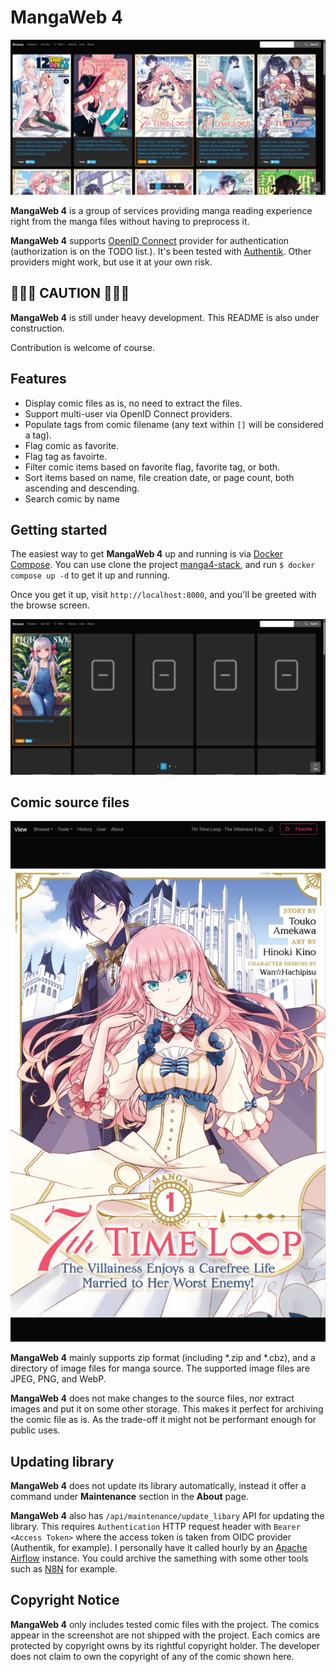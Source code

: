 # MangaWeb 4

![browse page screenshot](img/browse.png)

**MangaWeb 4** is a group of services providing manga reading experience right from the manga files without having to preprocess it. 

**MangaWeb 4** supports [OpenID Connect](https://openid.net/developers/how-connect-works/) provider for authentication (authorization is on the TODO list.). It's been tested with [Authentik](https://goauthentik.io/). Other providers might work, but use it at your own risk.


## 🚧🚧🚧 CAUTION 🚧🚧🚧

**MangaWeb 4** is still under heavy development. This README is also under construction. 

Contribution is welcome of course.

## Features

* Display comic files as is, no need to extract the files. 
* Support multi-user via OpenID Connect providers. 
* Populate tags from comic filename (any text within `[]` will be considered a tag).
* Flag comic as favorite.
* Flag tag as favoirte.
* Filter comic items based on favorite flag, favorite tag, or both.
* Sort items based on name, file creation date, or page count, both ascending and descending.
* Search comic by name

## Getting started

The easiest way to get **MangaWeb 4** up and running is via [Docker Compose](https://docs.docker.com/compose/). You can use clone the project [manga4-stack](https://github.com/mangaweb4/mangaweb4-stack), and run `$ docker compose up -d` to get it up and running. 

Once you get it up, visit `http://localhost:8000`, and you'll be greeted with the browse screen.

![demo screenshot](img/default.png)

## Comic source files

![view page screnshot](img/view.png)

**MangaWeb 4** mainly supports zip format (including *.zip and *.cbz), and a directory of image files for manga source. The supported image files are JPEG, PNG, and WebP. 

**MangaWeb 4** does not make changes to the source files, nor extract images and put it on some other storage. This makes it perfect for archiving the comic file as is. As the trade-off it might not be performant enough for public uses. 

## Updating library

**MangaWeb 4** does not update its library automatically, instead it offer a command under **Maintenance** section in the **About** page. 

**MangaWeb 4** also has `/api/maintenance/update_libary` API for updating the library. This requires `Authentication` HTTP request header with `Bearer <Access Token>` where the access token is taken from OIDC provider (Authentik, for example). I personally have it called hourly by an [Apache Airflow](https://airflow.apache.org/) instance. You could archive the samething with some other tools such as [N8N](https://n8n.io/) for example. 

## Copyright Notice

**MangaWeb 4** only includes tested comic files with the project. The comics appear in the screenshot are not shipped with the project. Each comics are protected by copyright owns by its rightful copyright holder. The developer does not claim to own the copyright of any of the comic shown here.

<!--

**Here are some ideas to get you started:**

🙋‍♀️ A short introduction - what is your organization all about?
🌈 Contribution guidelines - how can the community get involved?
👩‍💻 Useful resources - where can the community find your docs? Is there anything else the community should know?
🍿 Fun facts - what does your team eat for breakfast?
🧙 Remember, you can do mighty things with the power of [Markdown](https://docs.github.com/github/writing-on-github/getting-started-with-writing-and-formatting-on-github/basic-writing-and-formatting-syntax)
-->
